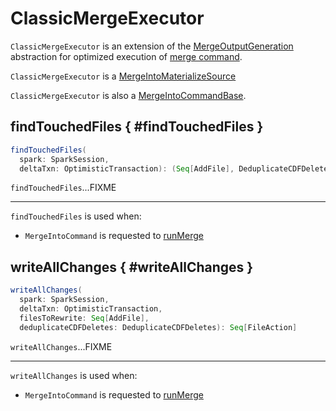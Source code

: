 # ClassicMergeExecutor

`ClassicMergeExecutor` is an extension of the [MergeOutputGeneration](MergeOutputGeneration.md) abstraction for optimized execution of [merge command](index.md).

`ClassicMergeExecutor` is a [MergeIntoMaterializeSource](MergeIntoMaterializeSource.md)

`ClassicMergeExecutor` is also a [MergeIntoCommandBase](MergeIntoCommandBase.md).

## findTouchedFiles { #findTouchedFiles }

```scala
findTouchedFiles(
  spark: SparkSession,
  deltaTxn: OptimisticTransaction): (Seq[AddFile], DeduplicateCDFDeletes)
```

`findTouchedFiles`...FIXME

---

`findTouchedFiles` is used when:

* `MergeIntoCommand` is requested to [runMerge](MergeIntoCommand.md#runMerge)

## writeAllChanges { #writeAllChanges }

```scala
writeAllChanges(
  spark: SparkSession,
  deltaTxn: OptimisticTransaction,
  filesToRewrite: Seq[AddFile],
  deduplicateCDFDeletes: DeduplicateCDFDeletes): Seq[FileAction]
```

`writeAllChanges`...FIXME

---

`writeAllChanges` is used when:

* `MergeIntoCommand` is requested to [runMerge](MergeIntoCommand.md#runMerge)
